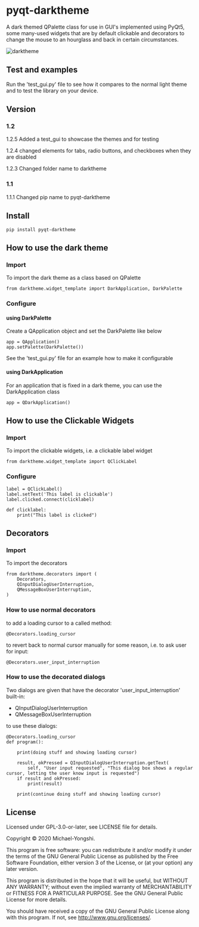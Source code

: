 # pyqt-darktheme
A dark themed QPalette class for use in GUI's implemented using PyQt5, some many-used widgets that are by default clickable and decorators to change the mouse to an hourglass and back in certain circumstances.

![darktheme](https://user-images.githubusercontent.com/39827427/133036509-759bc459-087a-4a1d-a86d-098c410de5bc.png)

## Test and examples
Run the 'test_gui.py' file to see how it compares to the normal light theme and to test the library on your device.

## Version
### 1.2
1.2.5   Added a test_gui to showcase the themes and for testing

1.2.4   changed elements for tabs, radio buttons, and checkboxes when they are disabled

1.2.3   Changed folder name to darktheme

### 1.1
1.1.1   Changed pip name to pyqt-darktheme

## Install
```
pip install pyqt-darktheme
```

## How to use the dark theme
### Import
To import the dark theme as a class based on QPalette
```
from darktheme.widget_template import DarkApplication, DarkPalette
```

### Configure
#### using DarkPalette
Create a QApplication object and set the DarkPalette like below
```
app = QApplication()
app.setPalette(DarkPalette())
```

See the 'test_gui.py' file for an example how to make it configurable

#### using DarkApplication
For an application that is fixed in a dark theme, you can use the DarkApplication class
```
app = QDarkApplication()
```

## How to use the Clickable Widgets
### Import
To import the clickable widgets, i.e. a clickable label widget
```
from darktheme.widget_template import QClickLabel
```

### Configure
```
label = QClickLabel()
label.setText('This label is clickable')
label.clicked.connect(clicklabel)

def clicklabel:
    print("This label is clicked")
```

## Decorators
### Import
To import the decorators
```
from darktheme.decorators import (
    Decorators,
    QInputDialogUserInterruption,
    QMessageBoxUserInterruption,
)
```

### How to use normal decorators
to add a loading cursor to a called method:
```
@Decorators.loading_cursor
```

to revert back to normal cursor manually for some reason, i.e. to ask user for input:
```
@Decorators.user_input_interruption
```

### How to use the decorated dialogs
Two dialogs are given that have the decorator 'user_input_interruption' built-in:
- QInputDialogUserInterruption
- QMessageBoxUserInterruption

to use these dialogs:
```
@Decorators.loading_cursor
def program():

    print(doing stuff and showing loading cursor)

    result, okPressed = QInputDialogUserInterruption.getText(
        self, "User input requested", "This dialog box shows a regular cursor, letting the user know input is requested")
    if result and okPressed:
        print(result)
    
    print(continue doing stuff and showing loading cursor)
```

## License

Licensed under GPL-3.0-or-later, see LICENSE file for details.

Copyright © 2020 Michael-Yongshi.

This program is free software: you can redistribute it and/or modify it under the terms of the GNU General Public License as published by the Free Software Foundation, either version 3 of the License, or (at your option) any later version.

This program is distributed in the hope that it will be useful, but WITHOUT ANY WARRANTY; without even the implied warranty of MERCHANTABILITY or FITNESS FOR A PARTICULAR PURPOSE. See the GNU General Public License for more details.

You should have received a copy of the GNU General Public License along with this program. If not, see http://www.gnu.org/licenses/.

